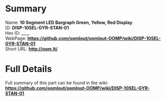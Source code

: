
Summary
=================
  
Name: __10 Segment LED Bargraph Green, Yellow, Red Display__    
ID: __DISP-10SEL-GYR-STAN-01__   
Hex ID: ____   
WebPage: __https://github.com/oomlout/oomlout-OOMP/wiki/DISP-10SEL-GYR-STAN-01__   
Short URL: __http://oom.lt/__   

Full Details
==========================
Full summary of this part can be found in the wiki:   
__https://github.com/oomlout/oomlout-OOMP/wiki/DISP-10SEL-GYR-STAN-01__    

